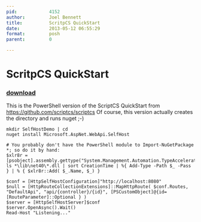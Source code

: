 ```yaml
---
pid:            4152
author:         Joel Bennett
title:          ScritpCS QuickStart
date:           2013-05-12 06:55:29
format:         posh
parent:         0

---
```


# ScritpCS QuickStart

### [download](//scripts/4152.ps1)

This is the PowerShell version of the ScriptCS QuickStart from https://github.com/scriptcs/scriptcs
Of course, this version actually creates the directory and runs nuget ;-)

```posh
mkdir SelfHostDemo | cd
nuget install Microsoft.AspNet.WebApi.SelfHost

# You probably don't have the PowerShell module to Import-NuGetPackage *; so do it by hand:
$xlr8r = [psobject].assembly.gettype("System.Management.Automation.TypeAccelerators")
ls *\lib\net40\*.dll | sort CreationTime | %{ Add-Type -Path $_ -Pass } | % { $xlr8r::Add( $_.Name, $_) }

$conf = [HttpSelfHostConfiguration]"http://localhost:8080"
$null = [HttpRouteCollectionExtensions]::MapHttpRoute( $conf.Routes, "DefaultApi", "api/{controller}/{id}", [PSCustomObject]@{id= [RouteParameter]::Optional } )
$server = [HttpSelfHostServer]$conf
$server.OpenAsync().Wait()
Read-Host "Listening..."

```
